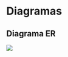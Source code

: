 # Diagramas

## Diagrama ER

[![](https://img.plantuml.biz/plantuml/svg/bL91Ri8m4Bpx5IlkEVHQ8GG5MaM5556GUZNsbbXDxDJU753LlzTsg0C88U6RPzOpe_6E7N5BeaGDWvdYUyjh3X81DId99LYik516Uwo2nfe32Z9Xu6Ev6B0AFmdytQfzII2LzQmVPYmyfmEih96j8FXXu8-Iy0ZRRJw3uV0B3wDHH3MlqUFlctLUl4IaiKe4gDWkd-Rh24bqmgecYFUplybdeJJcXFLDewOBav-Gpwz7pbY9zYhptVBEuooFQtTaY5S9xBEy1QcRGKJhoDJdVZqRew2Sa2TdayqyWj4ChhXDZrftLemrLzL5wwNHMBJrpekTLXms8FJkIjN0ocy3UgzBV8sDHUSpNU6cHXDNsdLK2fmzP9qSwqIp8elLCTOr6FZ_fonf-AdqsuobVm_3AGFhq_ZnumuoDaOjmwB_0G00)](https://editor.plantuml.com/uml/bL91Ri8m4Bpx5IlkEVHQ8GG5MaM5556GUZNsbbXDxDJU753LlzTsg0C88U6RPzOpe_6E7N5BeaGDWvdYUyjh3X81DId99LYik516Uwo2nfe32Z9Xu6Ev6B0AFmdytQfzII2LzQmVPYmyfmEih96j8FXXu8-Iy0ZRRJw3uV0B3wDHH3MlqUFlctLUl4IaiKe4gDWkd-Rh24bqmgecYFUplybdeJJcXFLDewOBav-Gpwz7pbY9zYhptVBEuooFQtTaY5S9xBEy1QcRGKJhoDJdVZqRew2Sa2TdayqyWj4ChhXDZrftLemrLzL5wwNHMBJrpekTLXms8FJkIjN0ocy3UgzBV8sDHUSpNU6cHXDNsdLK2fmzP9qSwqIp8elLCTOr6FZ_fonf-AdqsuobVm_3AGFhq_ZnumuoDaOjmwB_0G00)